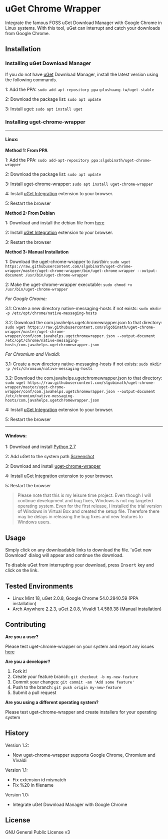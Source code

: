# uGet Chrome Wrapper
Integrate the famous FOSS uGet Download Manager with Google Chrome in Linux systems. With this tool, uGet can interrupt and catch your downloads from Google Chrome.


## Installation
### Installing uGet Download Manager

If you do not have [uGet](http://ugetdm.com/) Download Manager, install the latest version using the following commands.

1: Add the PPA: `sudo add-apt-repository ppa:plushuang-tw/uget-stable`

2: Download the package list: `sudo apt update`

3: Install uget: `sudo apt install uget`


### Installing uget-chrome-wrapper

***

#### Linux:

**Method 1: From PPA**

1: Add the PPA: `sudo add-apt-repository ppa:slgobinath/uget-chrome-wrapper`

2: Download the package list: `sudo apt update`

3: Install uget-chrome-wrapper: `sudo apt install uget-chrome-wrapper`

4: Install [uGet Integration](https://chrome.google.com/webstore/detail/uget-integration/efjgjleilhflffpbnkaofpmdnajdpepi) extension to your browser.

5: Restart the browser


**Method 2: From Debian**

1: Download and install the debian file from [here](http://ppa.launchpad.net/slgobinath/uget-chrome-wrapper/ubuntu/pool/main/u/uget-chrome-wrapper)

2: Install [uGet Integration](https://chrome.google.com/webstore/detail/uget-integration/efjgjleilhflffpbnkaofpmdnajdpepi) extension to your browser.

3: Restart the browser



**Method 3: Manual Installation**

1: Download the uget-chrome-wrapper to /usr/bin: `sudo wget https://raw.githubusercontent.com/slgobinath/uget-chrome-wrapper/master/uget-chrome-wrapper/bin/uget-chrome-wrapper --output-document /usr/bin/uget-chrome-wrapper`

2: Make the uget-chrome-wrapper executable: `sudo chmod +x /usr/bin/uget-chrome-wrapper`

*For Google Chrome:*

3.1: Create a new directory native-messaging-hosts if not exists: `sudo mkdir -p /etc/opt/chrome/native-messaging-hosts`

3.2: Download the com.javahelps.ugetchromewrapper.json to that directory: `sudo wget https://raw.githubusercontent.com/slgobinath/uget-chrome-wrapper/master/uget-chrome-wrapper/conf/com.javahelps.ugetchromewrapper.json --output-document /etc/opt/chrome/native-messaging-hosts/com.javahelps.ugetchromewrapper.json`

*For Chromium and Vivaldi:*

3.1: Create a new directory native-messaging-hosts if not exists: `sudo mkdir -p /etc/chromium/native-messaging-hosts`

3.2: Download the com.javahelps.ugetchromewrapper.json to that directory: `sudo wget https://raw.githubusercontent.com/slgobinath/uget-chrome-wrapper/master/uget-chrome-wrapper/conf/com.javahelps.ugetchromewrapper.json --output-document /etc/chromium/native-messaging-hosts/com.javahelps.ugetchromewrapper.json`

4: Install [uGet Integration](https://chrome.google.com/webstore/detail/uget-integration/efjgjleilhflffpbnkaofpmdnajdpepi) extension to your browser.

5: Restart the browser


***

#### Windows:
1: Download and install [Python 2.7](https://www.python.org/downloads/release/python-2712/)

2: Add uGet to the system path [Screenshot](https://github.com/slgobinath/uget-chrome-wrapper/blob/master/build/windows/add_uget_to_path.png)

3: Download and install [uget-chrome-wrapper](https://github.com/slgobinath/uget-chrome-wrapper/releases/download/v1.2/uget-chrome-wrapper_1.2.1.exe)

4: Install [uGet Integration](https://chrome.google.com/webstore/detail/uget-integration/efjgjleilhflffpbnkaofpmdnajdpepi) extension to your browser.

5: Restart the browser

> Please note that this is my leisure time project. Even though I will continue development and bug fixes, Windows is not my targeted operating system. Even for the first release, I installed the trial version of Windows in Virtual Box and created the setup file. Therefore there may be delays in releasing the bug fixes and new features to Windows users.

## Usage
Simply click on any downloadable links to download the file. 'uGet new Download' dialog will appear and continue the download.

To disable uGet from interrupting your download, press <kbd>Insert</kbd> key and click on the link.

## Tested Environments
 - Linux Mint 18, uGet 2.0.8, Google Chrome 54.0.2840.59 (PPA installation)
 - Arch Anywhere 2.2.3, uGet 2.0.8, Vivaldi 1.4.589.38 (Manual installation)

## Contributing
**Are you a user?**

Please test uget-chrome-wrapper on your system and report any issues [here](https://github.com/slgobinath/uget-chrome-wrapper/issues)

**Are you a developer?**

1. Fork it!
2. Create your feature branch: `git checkout -b my-new-feature`
3. Commit your changes: `git commit -am 'Add some feature'`
4. Push to the branch: `git push origin my-new-feature`
5. Submit a pull request

**Are you using a different operating system?**

Please test uget-chrome-wrapper and create installers for your operating system

## History
Version 1.2:
 * Now uget-chrome-wrapper supports Google Chrome, Chromium and Vivaldi

Version 1.1:
* Fix extension id mismatch
* Fix %20 in filename

Version 1.0:
* Integrate uGet Download Manager with Google Chrome


## License

GNU General Public License v3